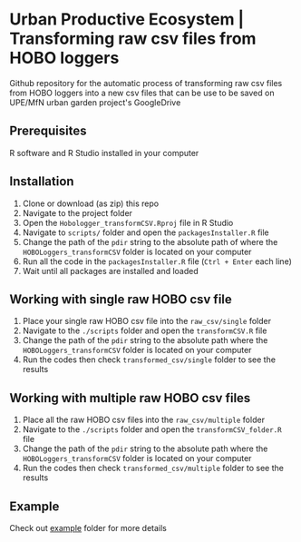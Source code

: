 # Urban Productive Ecosystem | Transforming raw csv files from HOBO loggers

Github repository for the automatic process of transforming raw csv files from 
HOBO loggers into a new csv files that can be use to be saved on UPE/MfN urban 
garden project's GoogleDrive

## Prerequisites

R software and R Studio installed in your computer

## Installation

1. Clone or download (as zip) this repo
2. Navigate to the project folder 
3. Open the `Hobologger_transformCSV.Rproj` file in R Studio
4. Navigate to `scripts/` folder and open the `packagesInstaller.R` file
5. Change the path of the `pdir` string to the absolute path of where the 
`HOBOLoggers_transformCSV` folder is located on your computer
6. Run all the code in the `packagesInstaller.R` file (`Ctrl + Enter` each line)
7. Wait until all packages are installed and loaded

## Working with single raw HOBO csv file

1. Place your single raw HOBO csv file into the `raw_csv/single` folder 
2. Navigate to the `./scripts` folder and open the `transformCSV.R` file
3. Change the path of the `pdir` string to the absolute path where the 
`HOBOLoggers_transformCSV` folder is located on your computer
4. Run the codes then check `transformed_csv/single` folder to see the results 

## Working with multiple raw HOBO csv files

1. Place all the raw HOBO csv files into the `raw_csv/multiple` folder 
2. Navigate to the `./scripts` folder and open the `transformCSV_folder.R` file
3. Change the path of the `pdir` string to the absolute path where the 
`HOBOLoggers_transformCSV` folder is located on your computer
4. Run the codes then check `transformed_csv/multiple` folder to see the results 

## Example
Check out [example](https://github.com/enguy-hub/HOBOLoggers_transformCSV/tree/main/example) folder for more details
